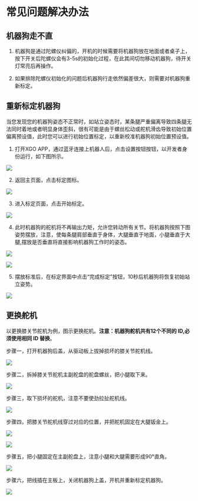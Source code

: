 ﻿---
sidebar_position: 20
sidebar_label: FAQ
---

# 常见问题解决办法

## 机器狗走不直

1. 机器狗是通过陀螺仪纠偏的，开机的时候需要将机器狗放在地面或者桌子上，按下开关后陀螺仪会有3-5s的初始化过程，在此其间切勿移动机器狗，待开关灯常亮后再操作。

2. 如果排除陀螺仪初始化的问题后机器狗行走依然偏差很大，则需要对机器狗重新标定。

## 重新标定机器狗

当您发现您的机器狗姿态不正常时，如站立姿态时，某条腿严重偏离导致四条腿无法同时着地或者明显身体歪斜，很有可能是由于螺丝松动或舵机滑齿导致初始位置偏离预设值，此时您可以进行初始位置标定，以重新校准机器狗初始位置预设值。

1. 打开XGO APP，通过蓝牙连接上机器人后，点击设置按钮按钮，以开发者身份运行，如下图所示。

![](https://wiki-media-ef.oss-cn-hongkong.aliyuncs.com/docs/microbit/robot/xgo-robot-kit/images/microbit-xgo-lite2-faq-04.png)

2. 返回主页面，点击标定图标。

![](https://wiki-media-ef.oss-cn-hongkong.aliyuncs.com/docs/microbit/robot/xgo-robot-kit/images/microbit-xgo-lite2-faq-05.png)

3. 进入标定页面，点击开始标定。

![](https://wiki-media-ef.oss-cn-hongkong.aliyuncs.com/docs/microbit/robot/xgo-robot-kit/images/microbit-xgo-lite2-faq-07.png)

4. 此时机器狗的舵机将不再输出力矩，允许您转动所有关节。将机器狗按照下图姿势摆放，注意，使每条腿肩部垂直于身体，大腿垂直于地面，小腿垂直于大腿,摆放是否垂直将直接影响机器狗工作时的姿态。

![](https://wiki-media-ef.oss-cn-hongkong.aliyuncs.com/docs/microbit/robot/xgo-robot-kit/images/xgo-005.png)

![](https://wiki-media-ef.oss-cn-hongkong.aliyuncs.com/docs/microbit/robot/xgo-robot-kit/images/xgo-006.png)

5. 摆放标准后，在标定界面中点击“完成标定”按钮，10秒后机器狗将恢复初始站立姿势。

![](https://wiki-media-ef.oss-cn-hongkong.aliyuncs.com/docs/microbit/robot/xgo-robot-kit/images/microbit-xgo-lite2-faq-06.png)


## 更换舵机

以更换膝关节舵机为例，图示更换舵机。**注意：机器狗舵机共有12个不同的 ID,必须使用相同 ID 替换**。

步骤一，打开机器狗后盖，从驱动板上拔掉损坏的膝关节舵机线。

![](https://wiki-media-ef.oss-cn-hongkong.aliyuncs.com/docs/microbit/robot/xgo-robot-kit/images/microbit-xgo-lite2-faq-08.png)



步骤二，拆掉膝关节舵机主副舵盘的舵盘螺丝，把小腿取下来。

![](https://wiki-media-ef.oss-cn-hongkong.aliyuncs.com/docs/microbit/robot/xgo-robot-kit/images/microbit-xgo-lite2-faq-09.png)



步骤三，取下损坏的舵机，注意不要使劲拉扯舵机线。

![](https://wiki-media-ef.oss-cn-hongkong.aliyuncs.com/docs/microbit/robot/xgo-robot-kit/images/microbit-xgo-lite2-faq-10.png)

步骤四，把膝关节舵机线穿过对应的位置，并把舵机固定在大腿钣金上。

![](https://wiki-media-ef.oss-cn-hongkong.aliyuncs.com/docs/microbit/robot/xgo-robot-kit/images/microbit-xgo-lite2-faq-11.png)



![](https://wiki-media-ef.oss-cn-hongkong.aliyuncs.com/docs/microbit/robot/xgo-robot-kit/images/microbit-xgo-lite2-faq-12.png)



步骤五，把小腿固定在主副舵盘上，注意小腿和大腿需要形成90°直角。

![](https://wiki-media-ef.oss-cn-hongkong.aliyuncs.com/docs/microbit/robot/xgo-robot-kit/images/microbit-xgo-lite2-faq-13.png)



步骤六，把线插在主板上，关闭机器狗上盖，开机并重新标定机器狗。

![](https://wiki-media-ef.oss-cn-hongkong.aliyuncs.com/docs/microbit/robot/xgo-robot-kit/images/microbit-xgo-lite2-faq-14.png)
